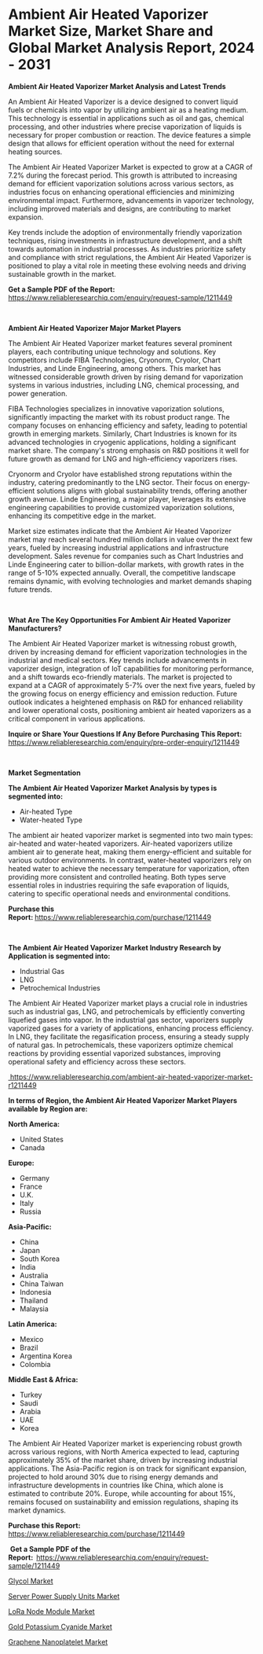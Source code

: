 <p><h1>Ambient Air Heated Vaporizer Market Size, Market Share and Global Market Analysis Report, 2024 - 2031</h1></p><p><strong>Ambient Air Heated Vaporizer Market Analysis and Latest Trends</strong></p>
<p><p>An Ambient Air Heated Vaporizer is a device designed to convert liquid fuels or chemicals into vapor by utilizing ambient air as a heating medium. This technology is essential in applications such as oil and gas, chemical processing, and other industries where precise vaporization of liquids is necessary for proper combustion or reaction. The device features a simple design that allows for efficient operation without the need for external heating sources.</p><p>The Ambient Air Heated Vaporizer Market is expected to grow at a CAGR of 7.2% during the forecast period. This growth is attributed to increasing demand for efficient vaporization solutions across various sectors, as industries focus on enhancing operational efficiencies and minimizing environmental impact. Furthermore, advancements in vaporizer technology, including improved materials and designs, are contributing to market expansion. </p><p>Key trends include the adoption of environmentally friendly vaporization techniques, rising investments in infrastructure development, and a shift towards automation in industrial processes. As industries prioritize safety and compliance with strict regulations, the Ambient Air Heated Vaporizer is positioned to play a vital role in meeting these evolving needs and driving sustainable growth in the market.</p></p>
<p><strong>Get a Sample PDF of the Report:&nbsp;</strong> <a href="https://www.reliableresearchiq.com/enquiry/request-sample/1211449?utm_campaign=1119&utm_medium=2&utm_source=Github&utm_content=ia&utm_term=05102024&utm_id=ambient-air-heated-vaporizer">https://www.reliableresearchiq.com/enquiry/request-sample/1211449</a></p>
<p>&nbsp;</p>
<p><strong>Ambient Air Heated Vaporizer Major Market Players</strong></p>
<p><p>The Ambient Air Heated Vaporizer market features several prominent players, each contributing unique technology and solutions. Key competitors include FIBA Technologies, Cryonorm, Cryolor, Chart Industries, and Linde Engineering, among others. This market has witnessed considerable growth driven by rising demand for vaporization systems in various industries, including LNG, chemical processing, and power generation.</p><p>FIBA Technologies specializes in innovative vaporization solutions, significantly impacting the market with its robust product range. The company focuses on enhancing efficiency and safety, leading to potential growth in emerging markets. Similarly, Chart Industries is known for its advanced technologies in cryogenic applications, holding a significant market share. The company's strong emphasis on R&D positions it well for future growth as demand for LNG and high-efficiency vaporizers rises.</p><p>Cryonorm and Cryolor have established strong reputations within the industry, catering predominantly to the LNG sector. Their focus on energy-efficient solutions aligns with global sustainability trends, offering another growth avenue. Linde Engineering, a major player, leverages its extensive engineering capabilities to provide customized vaporization solutions, enhancing its competitive edge in the market.</p><p>Market size estimates indicate that the Ambient Air Heated Vaporizer market may reach several hundred million dollars in value over the next few years, fueled by increasing industrial applications and infrastructure development. Sales revenue for companies such as Chart Industries and Linde Engineering cater to billion-dollar markets, with growth rates in the range of 5-10% expected annually. Overall, the competitive landscape remains dynamic, with evolving technologies and market demands shaping future trends.</p></p>
<p>&nbsp;</p>
<p><strong>What Are The Key Opportunities For Ambient Air Heated Vaporizer Manufacturers?</strong></p>
<p><p>The Ambient Air Heated Vaporizer market is witnessing robust growth, driven by increasing demand for efficient vaporization technologies in the industrial and medical sectors. Key trends include advancements in vaporizer design, integration of IoT capabilities for monitoring performance, and a shift towards eco-friendly materials. The market is projected to expand at a CAGR of approximately 5-7% over the next five years, fueled by the growing focus on energy efficiency and emission reduction. Future outlook indicates a heightened emphasis on R&D for enhanced reliability and lower operational costs, positioning ambient air heated vaporizers as a critical component in various applications.</p></p>
<p><strong>Inquire or Share Your Questions If Any Before Purchasing This Report:</strong> <a href="https://www.reliableresearchiq.com/enquiry/pre-order-enquiry/1211449?utm_campaign=1119&utm_medium=2&utm_source=Github&utm_content=ia&utm_term=05102024&utm_id=ambient-air-heated-vaporizer">https://www.reliableresearchiq.com/enquiry/pre-order-enquiry/1211449</a></p>
<p>&nbsp;</p>
<p><strong>Market Segmentation</strong></p>
<p><strong>The Ambient Air Heated Vaporizer Market Analysis by types is segmented into:</strong></p>
<p><ul><li>Air-heated Type</li><li>Water-heated Type</li></ul></p>
<p><p>The ambient air heated vaporizer market is segmented into two main types: air-heated and water-heated vaporizers. Air-heated vaporizers utilize ambient air to generate heat, making them energy-efficient and suitable for various outdoor environments. In contrast, water-heated vaporizers rely on heated water to achieve the necessary temperature for vaporization, often providing more consistent and controlled heating. Both types serve essential roles in industries requiring the safe evaporation of liquids, catering to specific operational needs and environmental conditions.</p></p>
<p><strong>Purchase this Report:&nbsp;</strong><a href="https://www.reliableresearchiq.com/purchase/1211449?utm_campaign=1119&utm_medium=2&utm_source=Github&utm_content=ia&utm_term=05102024&utm_id=ambient-air-heated-vaporizer">https://www.reliableresearchiq.com/purchase/1211449</a></p>
<p>&nbsp;</p>
<p><strong>The Ambient Air Heated Vaporizer Market Industry Research by Application is segmented into:</strong></p>
<p><ul><li>Industrial Gas</li><li>LNG</li><li>Petrochemical Industries</li></ul></p>
<p><p>The Ambient Air Heated Vaporizer market plays a crucial role in industries such as industrial gas, LNG, and petrochemicals by efficiently converting liquefied gases into vapor. In the industrial gas sector, vaporizers supply vaporized gases for a variety of applications, enhancing process efficiency. In LNG, they facilitate the regasification process, ensuring a steady supply of natural gas. In petrochemicals, these vaporizers optimize chemical reactions by providing essential vaporized substances, improving operational safety and efficiency across these sectors.</p></p>
<p><a href="https://www.reliableresearchiq.com/ambient-air-heated-vaporizer-market-r1211449?utm_campaign=1119&utm_medium=2&utm_source=Github&utm_content=ia&utm_term=05102024&utm_id=ambient-air-heated-vaporizer">&nbsp;https://www.reliableresearchiq.com/ambient-air-heated-vaporizer-market-r1211449</a></p>
<p><strong>In terms of Region, the Ambient Air Heated Vaporizer Market Players available by Region are:</strong></p>
<p>
    <p> <strong> North America: </strong>
        <ul>
            <li>United States</li>
            <li>Canada</li>
        </ul>
        </p> 
    <p> <strong> Europe: </strong>
        <ul>
            <li>Germany</li>
            <li>France</li>
            <li>U.K.</li>
            <li>Italy</li>
            <li>Russia</li>
        </ul>
        </p> 
    <p> <strong> Asia-Pacific: </strong>
        <ul>
            <li>China</li>
            <li>Japan</li>
            <li>South Korea</li>
            <li>India</li>
            <li>Australia</li>
            <li>China Taiwan</li>
            <li>Indonesia</li>
            <li>Thailand</li>
            <li>Malaysia</li>
        </ul>
        </p> 
    <p> <strong> Latin America: </strong>
        <ul>
            <li>Mexico</li>
            <li>Brazil</li>
            <li>Argentina Korea</li>
            <li>Colombia</li>
        </ul>
        </p> 
    <p> <strong> Middle East & Africa: </strong>
        <ul>
            <li>Turkey</li>
            <li>Saudi</li>
            <li>Arabia</li>
            <li>UAE</li>
            <li>Korea</li>
        </ul>
    </p>
    </p>
<p><p>The Ambient Air Heated Vaporizer market is experiencing robust growth across various regions, with North America expected to lead, capturing approximately 35% of the market share, driven by increasing industrial applications. The Asia-Pacific region is on track for significant expansion, projected to hold around 30% due to rising energy demands and infrastructure developments in countries like China, which alone is estimated to contribute 20%. Europe, while accounting for about 15%, remains focused on sustainability and emission regulations, shaping its market dynamics.</p></p>
<p><strong>Purchase this Report: </strong><a href="https://www.reliableresearchiq.com/purchase/1211449?utm_campaign=1119&utm_medium=2&utm_source=Github&utm_content=ia&utm_term=05102024&utm_id=ambient-air-heated-vaporizer">https://www.reliableresearchiq.com/purchase/1211449</a></p>
<p>&nbsp;<strong>Get a Sample PDF of the Report:&nbsp;&nbsp;</strong><a href="https://www.reliableresearchiq.com/enquiry/request-sample/1211449?utm_campaign=1119&utm_medium=2&utm_source=Github&utm_content=ia&utm_term=05102024&utm_id=ambient-air-heated-vaporizer">https://www.reliableresearchiq.com/enquiry/request-sample/1211449</a></p>
<p><strong></strong></p>
<p><p><a href="https://www.linkedin.com/pulse/global-glycol-market-trends-insights-growth-opportunities-6ql2c?utm_campaign=1119&utm_medium=2&utm_source=Github&utm_content=ia&utm_term=05102024&utm_id=ambient-air-heated-vaporizer">Glycol Market</a></p><p><a href="https://issuu.com/reportprime-2/docs/server-power-supply-units-market-si_d9221a4bfec8a9?utm_campaign=1119&utm_medium=2&utm_source=Github&utm_content=ia&utm_term=05102024&utm_id=ambient-air-heated-vaporizer">Server Power Supply Units Market</a></p><p><a href="https://issuu.com/reportprime-2/docs/lora-node-module-market-size-2030.p_ebff56cd66b7df?utm_campaign=1119&utm_medium=2&utm_source=Github&utm_content=ia&utm_term=05102024&utm_id=ambient-air-heated-vaporizer">LoRa Node Module Market</a></p><p><a href="https://www.linkedin.com/pulse/gold-potassium-cyanide-market-evolution-key-trends-regional-ffnmc?utm_campaign=1119&utm_medium=2&utm_source=Github&utm_content=ia&utm_term=05102024&utm_id=ambient-air-heated-vaporizer">Gold Potassium Cyanide Market</a></p><p><a href="https://www.linkedin.com/pulse/graphene-nanoplatelet-revenue-growth-report-2024-2031-sqvye?utm_campaign=1119&utm_medium=2&utm_source=Github&utm_content=ia&utm_term=05102024&utm_id=ambient-air-heated-vaporizer">Graphene Nanoplatelet Market</a></p></p>